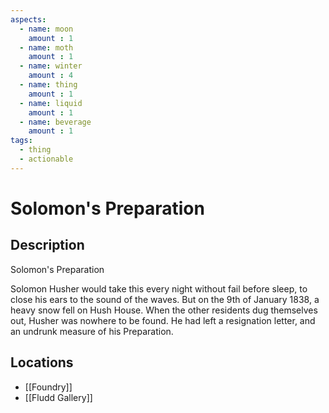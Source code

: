 ```yaml
---
aspects: 
  - name: moon
    amount : 1
  - name: moth
    amount : 1
  - name: winter
    amount : 4
  - name: thing
    amount : 1
  - name: liquid
    amount : 1
  - name: beverage
    amount : 1
tags:
  - thing
  - actionable
---
```


# Solomon's Preparation

## Description
Solomon's Preparation

Solomon Husher would take this every night without fail before sleep, to close his ears to the sound of the waves. But on the 9th of January 1838, a heavy snow fell on Hush House. When the other residents dug themselves out, Husher was nowhere to be found. He had left a resignation letter, and an undrunk measure of his Preparation.
## Locations
- [[Foundry]]
- [[Fludd Gallery]]